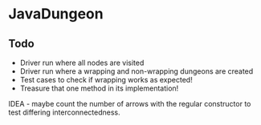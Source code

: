 # JavaDungeon

## Todo
* Driver run where all nodes are visited
* Driver run where a wrapping and non-wrapping dungeons are created
* Test cases to check if wrapping works as expected!
* Treasure that one method in its implementation!

IDEA - maybe count the number of arrows with the regular constructor to test differing interconnectedness.